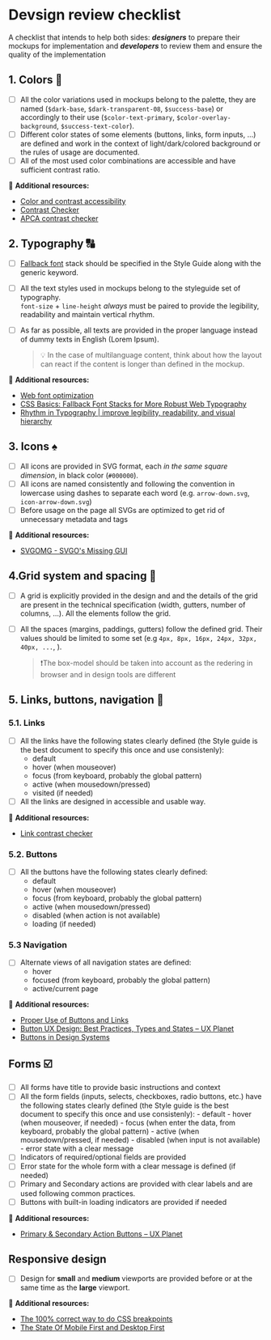 # Devsign review checklist

A checklist that intends to help both sides: **_designers_** to prepare their mockups for implementation and **_developers_** to review them and ensure the quality of the implementation

## 1. Colors 🌈

- [ ] All the color variations used in mockups belong to the palette, they are named (`$dark-base`, `$dark-transparent-08`, `$success-base`) or accordingly to their use (`$color-text-primary`, `$color-overlay-background`, `$success-text-color`).
- [ ] Different color states of some elements (buttons, links, form inputs, ...) are defined and work in the context of light/dark/colored background or the rules of usage are documented.
- [ ] All of the most used color combinations are accessible and have sufficient contrast ratio.

:book: **Additional resources:**
- [Color and contrast accessibility](https://web.dev/color-and-contrast-accessibility/)
- [Contrast Checker](https://webaim.org/resources/contrastchecker/)
- [APCA contrast checker](https://www.myndex.com/APCA/simple)

## 2. Typography 🔠

- [ ] [Fallback font](https://en.wikipedia.org/wiki/Fallback_font) stack should be specified in the Style Guide along with the generic keyword.
- [ ] All the text styles used in mockups belong to the styleguide set of typography.<br>
      `font-size` + `line-height` _always_ must be paired to provide the legibility, readability and maintain vertical rhythm.
- [ ] As far as possible, all texts are provided in the proper language instead of dummy texts in English (Lorem Ipsum).

  > 💡 In the case of multilanguage content, think about how the layout can react if the content is longer than defined in the mockup.

:book: **Additional resources:**
- [Web font optimization](https://web.dev/fast/#optimize-webfonts)
- [CSS Basics: Fallback Font Stacks for More Robust Web Typography](https://css-tricks.com/css-basics-fallback-font-stacks-robust-web-typography/)
- [Rhythm in Typography | improve legibility, readability, and visual hierarchy](https://betterwebtype.com/articles/2018/10/15/rhythm-in-web-typography/)

## 3. Icons ♠️

- [ ] All icons are provided in SVG format, each _in the same square dimension_, in black color (`#000000`).
- [ ] All icons are named consistently and following the convention in lowercase using dashes to separate each word (e.g. `arrow-down.svg`, `icon-arrow-down.svg`)
- [ ] Before usage on the page all SVGs are optimized to get rid of unnecessary metadata and tags

:book: **Additional resources:**
- [SVGOMG - SVGO's Missing GUI](https://jakearchibald.github.io/svgomg/)

## 4.Grid system and spacing 📐
- [ ] A grid is explicitly provided in the design and and the details of the grid are present in the technical specification (width, gutters, number of columns, ...). All the elements follow the grid.
- [ ] All the spaces (margins, paddings, gutters) follow the defined grid. Their values should be limited to some set (e.g `4px, 8px, 16px, 24px, 32px, 40px, ...`, ).

  >❗️The box-model should be taken into account as the redering in browser and in design tools are different

## 5. Links, buttons, navigation :link:
### 5.1. Links
- [ ] All the links have the following states clearly defined (the Style guide is the best document to specify this once and use consistenly):
    - default
    - hover (when mouseover)
    - focus (from keyboard, probably the global pattern)
    - active (when mousedown/pressed)
    - visited (if needed)
- [ ] All the links are designed in accessible and usable way.

:book: **Additional resources:**
- [Link contrast checker](https://webaim.org/resources/linkcontrastchecker/)

### 5.2. Buttons
- [ ] All the buttons have the following states clearly defined:
    - default
    - hover (when mouseover)
    - focus (from keyboard, probably the global pattern)
    - active (when mousedown/pressed)
    - disabled (when action is not available)
    - loading (if needed)

### 5.3 Navigation
- [ ] Alternate views of all navigation states are defined:
  - hover
  - focused (from keyboard, probably the global pattern)
  - active/current page

:book: **Additional resources:**
- [Proper Use of Buttons and Links](http://www.webaxe.org/proper-use-buttons-links/)
- [Button UX Design: Best Practices, Types and States – UX Planet](https://uxplanet.org/button-ux-design-best-practices-types-and-states-647cf4ae0fc6)
- [Buttons in Design Systems](https://medium.com/eightshapes-llc/buttons-in-design-systems-eac3acf7e23)

## Forms :ballot_box_with_check:
- [ ] All forms have title to provide basic instructions and context
- [ ] All the form fields (inputs, selects, checkboxes, radio buttons, etc.) have the following states clearly defined (the Style guide is the best document to specify this once and use consistenly):
      - default
      - hover (when mouseover, if needed)
      - focus (when enter the data, from keyboard, probably the global pattern)
      - active (when mousedown/pressed, if needed)
      - disabled (when input is not available)
      - error state with a clear message
- [ ] Indicators of required/optional fields are provided
- [ ] Error state for the whole form with a clear message is defined (if needed)
- [ ] Primary and Secondary actions are provided with clear labels and are used following common practices.
- [ ] Buttons with built-in loading indicators are provided if needed

:book: **Additional resources:**
- [Primary & Secondary Action Buttons – UX Planet](https://uxplanet.org/primary-secondary-action-buttons-c16df9b36150)

## Responsive design
- [ ] Design for **small** and **medium** viewports are provided before or at the same time as the **large** viewport.

:book: **Additional resources:**
- [The 100% correct way to do CSS breakpoints](https://medium.com/free-code-camp/the-100-correct-way-to-do-css-breakpoints-88d6a5ba1862)
- [The State Of Mobile First and Desktop First](https://ishadeed.com/article/the-state-of-mobile-first-and-desktop-first/)
